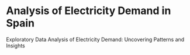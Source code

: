 # Analysis of Electricity Demand in Spain
 Exploratory Data Analysis of Electricity Demand: Uncovering Patterns and Insights

